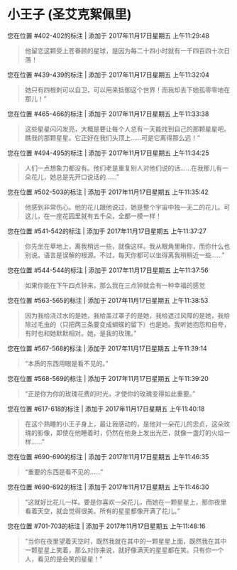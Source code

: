 # 小王子 (圣艾克絮佩里)

您在位置 #402-402的标注 | 添加于 2017年11月17日星期五 上午11:29:48

>他留恋这颗受上苍眷顾的星球，是因为每二十四小时就有一千四百四十次日落！

您在位置 #439-439的标注 | 添加于 2017年11月17日星期五 上午11:32:04

>她只有四根刺可以自卫，可以用来抵御这个世界！而我却丢下她孤零零地在那儿！”

您在位置 #465-466的标注 | 添加于 2017年11月17日星期五 上午11:33:38

>这些星星闪闪发亮，大概是要让每个人总有一天能找到自己的那颗星星吧。瞧我的那颗星星。它正好在我们头顶上……可是它离得那么远！”

您在位置 #494-495的标注 | 添加于 2017年11月17日星期五 上午11:34:25

>人们一点想象力都没有。他们老是重复别人对他们说的话……在我那儿有一朵花儿，她总是先开口说话的……”

您在位置 #502-503的标注 | 添加于 2017年11月17日星期五 上午11:35:42

>他感到非常伤心。他的花儿跟他说过，她是整个宇宙中独一无二的花儿。可这儿，在一座花园里就有五千朵，全都一模一样！

您在位置 #541-542的标注 | 添加于 2017年11月17日星期五 上午11:37:27

>你先坐在草地上，离我稍远一些，就像这样。我从眼角里瞅你，而你什么也别说。语言是误解的根源。不过，每天你都可以坐得离我稍稍近一些……”

您在位置 #544-544的标注 | 添加于 2017年11月17日星期五 上午11:37:56

>如果你能在下午四点钟来，那么我在三点钟就会有一种幸福的感觉

您在位置 #563-565的标注 | 添加于 2017年11月17日星期五 上午11:38:53

>因为我给浇过水的是她，我给盖过罩子的是她，我给遮过风障的是她，我给除过毛虫的（只把两三条要变成蝴蝶的留下）也是她。我听她抱怨和自夸，有时也和她默默相对。她，是我的玫瑰。”

您在位置 #567-568的标注 | 添加于 2017年11月17日星期五 上午11:39:14

>“本质的东西用眼是看不见的。”

您在位置 #568-569的标注 | 添加于 2017年11月17日星期五 上午11:39:20

>“正是你为你的玫瑰花费的时光，才使你的玫瑰变得如此重要。”

您在位置 #617-618的标注 | 添加于 2017年11月17日星期五 上午11:40:18

>在这个熟睡的小王子身上，最让我感动的，是他对一朵花儿的忠贞，这朵玫瑰的影像，即使在他睡着时，仍然在他身上发出光芒，就像一盏灯的火焰一样……”

您在位置 #690-690的标注 | 添加于 2017年11月17日星期五 上午11:46:35

>“重要的东西是看不见的……”

您在位置 #690-692的标注 | 添加于 2017年11月17日星期五 上午11:46:30

>“这就好比花儿一样。要是你喜欢一朵花儿，而她在一颗星星上，那你夜里看着天空，就会觉得很美。所有的星星都像开满了花儿。”

您在位置 #701-703的标注 | 添加于 2017年11月17日星期五 上午11:48:16

>“当你在夜里望着天空时，既然我就在其中的一颗星星上面，既然我在其中一颗星星上笑着，那么对你来说，就好像满天的星星都在笑。只有你一个人，看见的是会笑的星星！”